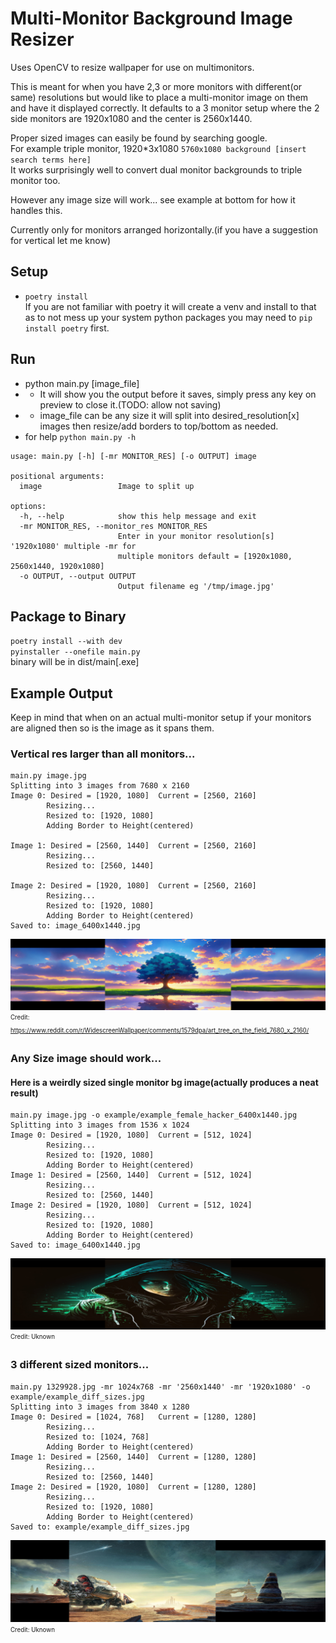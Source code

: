 # Multi-Monitor Background Image Resizer
Uses OpenCV to resize wallpaper for use on multimonitors.

This is meant for when you have 2,3 or more monitors with different(or same) resolutions
but would like to place a multi-monitor image on them and have it displayed correctly.
It defaults to a 3 monitor setup where the 2 side monitors are 1920x1080 and the center is 2560x1440.

Proper sized images can easily be found by searching google.  
For example triple monitor, 1920*3x1080 `5760x1080 background [insert search terms here]`  
It works surprisingly well to convert dual monitor backgrounds to triple monitor too.
  
However any image size will work... see example at bottom for how it handles this.
  
Currently only for monitors arranged horizontally.(if you have a suggestion for vertical let me know)

## Setup
* `poetry install`  
If you are not familiar with poetry it will create a venv and install to that as to not mess up your system python packages you may need to `pip install poetry` first.

## Run
* python main.py [image_file]
* * It will show you the output before it saves, simply press any key on preview to close it.(TODO: allow not saving)
* * image_file can be any size it will split into desired_resolution[x] images then resize/add borders to top/bottom as needed.
* for help `python main.py -h`  

```
usage: main.py [-h] [-mr MONITOR_RES] [-o OUTPUT] image

positional arguments:
  image                 Image to split up

options:
  -h, --help            show this help message and exit
  -mr MONITOR_RES, --monitor_res MONITOR_RES
                        Enter in your monitor resolution[s] '1920x1080' multiple -mr for
                        multiple monitors default = [1920x1080, 2560x1440, 1920x1080]
  -o OUTPUT, --output OUTPUT
                        Output filename eg '/tmp/image.jpg'
```

## Package to Binary
`poetry install --with dev`  
`pyinstaller --onefile main.py`  
binary will be in dist/main[.exe]

## Example Output
Keep in mind that when on an actual multi-monitor setup if your monitors are aligned then so is the image as it spans them.
### Vertical res larger than all monitors...
```
main.py image.jpg
Splitting into 3 images from 7680 x 2160
Image 0: Desired = [1920, 1080]  Current = [2560, 2160]
        Resizing...
        Resized to: [1920, 1080]
        Adding Border to Height(centered)

Image 1: Desired = [2560, 1440]  Current = [2560, 2160]
        Resizing...
        Resized to: [2560, 1440]

Image 2: Desired = [1920, 1080]  Current = [2560, 2160]
        Resizing...
        Resized to: [1920, 1080]
        Adding Border to Height(centered)
Saved to: image_6400x1440.jpg
```
![Oversized](example/example_2560xoversize_6400x1440.jpg)
<sub><sup>Credit: https://www.reddit.com/r/WidescreenWallpaper/comments/1579dpa/art_tree_on_the_field_7680_x_2160/</sub></sup>

### Any Size image should work...
#### Here is a weirdly sized single monitor bg image(actually produces a neat result)
```
main.py image.jpg -o example/example_female_hacker_6400x1440.jpg
Splitting into 3 images from 1536 x 1024
Image 0: Desired = [1920, 1080]  Current = [512, 1024]
        Resizing...
        Resized to: [1920, 1080]
        Adding Border to Height(centered)
Image 1: Desired = [2560, 1440]  Current = [512, 1024]
        Resizing...
        Resized to: [2560, 1440]
Image 2: Desired = [1920, 1080]  Current = [512, 1024]
        Resizing...
        Resized to: [1920, 1080]
        Adding Border to Height(centered)
Saved to: image_6400x1440.jpg
```
![Female_Hacker](example/female_hacker_6400x1440.jpg)
<sub><sup>Credit: Uknown</sub></sup>

### 3 different sized monitors...
```
main.py 1329928.jpg -mr 1024x768 -mr '2560x1440' -mr '1920x1080' -o example/example_diff_sizes.jpg
Splitting into 3 images from 3840 x 1280
Image 0: Desired = [1024, 768]   Current = [1280, 1280]
        Resizing...
        Resized to: [1024, 768]
        Adding Border to Height(centered)
Image 1: Desired = [2560, 1440]  Current = [1280, 1280]
        Resizing...
        Resized to: [2560, 1440]
Image 2: Desired = [1920, 1080]  Current = [1280, 1280]
        Resizing...
        Resized to: [1920, 1080]
        Adding Border to Height(centered)
Saved to: example/example_diff_sizes.jpg
```
![Example_Multi_Size](example/example_diff_sizes.jpg)
<sub><sup>Credit: Uknown</sub></sup>

